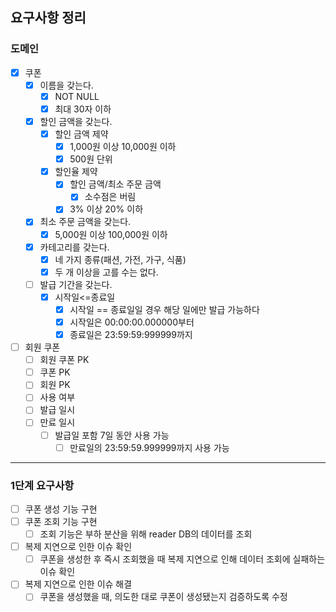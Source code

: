 ## 요구사항 정리

### 도메인

- [x] 쿠폰
    - [x] 이름을 갖는다.
        - [x] NOT NULL
        - [x] 최대 30자 이하
    - [x] 할인 금액을 갖는다.
        - [x] 할인 금액 제약
            - [x] 1,000원 이상 10,000원 이하
            - [x] 500원 단위
        - [x] 할인율 제약
            - [x] 할인 금액/최소 주문 금액
                - [x] 소수점은 버림
            - [x] 3% 이상 20% 이하
    - [x] 최소 주문 금액을 갖는다.
        - [x] 5,000원 이상 100,000원 이하
    - [x] 카테고리를 갖는다.
        - [x] 네 가지 종류(패션, 가전, 가구, 식품)
        - [x] 두 개 이상을 고를 수는 없다.
    - [ ] 발급 기간을 갖는다.
        - [x] 시작일<=종료일
            - [x] 시작일 == 종료일일 경우 해당 일에만 발급 가능하다
            - [x] 시작일은 00:00:00.000000부터
            - [x] 종료일은 23:59:59:999999까지

- [ ] 회원 쿠폰
    - [ ] 회원 쿠폰 PK
    - [ ] 쿠폰 PK
    - [ ] 회원 PK
    - [ ] 사용 여부
    - [ ] 발급 일시
    - [ ] 만료 일시
        - [ ] 발급일 포함 7일 동안 사용 가능
            - [ ] 만료일의 23:59:59.999999까지 사용 가능

---

### 1단계 요구사항

- [ ] 쿠폰 생성 기능 구현
- [ ] 쿠폰 조회 기능 구현
    - [ ] 조회 기능은 부하 분산을 위해 reader DB의 데이터를 조회
- [ ] 복제 지연으로 인한 이슈 확인
    - [ ] 쿠폰을 생성한 후 즉시 조회했을 때 복제 지연으로 인해 데이터 조회에 실패하는 이슈 확인
- [ ] 복제 지연으로 인한 이슈 해결
    - [ ] 쿠폰을 생성했을 때, 의도한 대로 쿠폰이 생성됐는지 검증하도록 수정
